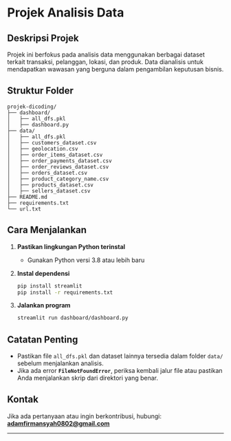 # Projek Analisis Data

## Deskripsi Projek

Projek ini berfokus pada analisis data menggunakan berbagai dataset terkait transaksi, pelanggan, lokasi, dan produk. Data dianalisis untuk mendapatkan wawasan yang berguna dalam pengambilan keputusan bisnis.

## Struktur Folder

```
projek-dicoding/
├── dashboard/
│   ├── all_dfs.pkl
│   ├── dashboard.py
├── data/
│   ├── all_dfs.pkl
│   ├── customers_dataset.csv
│   ├── geolocation.csv
│   ├── order_items_dataset.csv
│   ├── order_payments_dataset.csv
│   ├── order_reviews_dataset.csv
│   ├── orders_dataset.csv
│   ├── product_category_name.csv
│   ├── products_dataset.csv
│   ├── sellers_dataset.csv
├── README.md
├── requirements.txt
└── url.txt
```

## Cara Menjalankan

1. **Pastikan lingkungan Python terinstal**
   - Gunakan Python versi 3.8 atau lebih baru
2. **Instal dependensi**

   ```sh
   pip install streamlit
   pip install -r requirements.txt
   ```

3. **Jalankan program**
   ```sh
   streamlit run dashboard/dashboard.py
   ```

## Catatan Penting

- Pastikan file `all_dfs.pkl` dan dataset lainnya tersedia dalam folder `data/` sebelum menjalankan analisis.
- Jika ada error **`FileNotFoundError`**, periksa kembali jalur file atau pastikan Anda menjalankan skrip dari direktori yang benar.

## Kontak

Jika ada pertanyaan atau ingin berkontribusi, hubungi: **adamfirmansyah0802@gmail.com**

---

